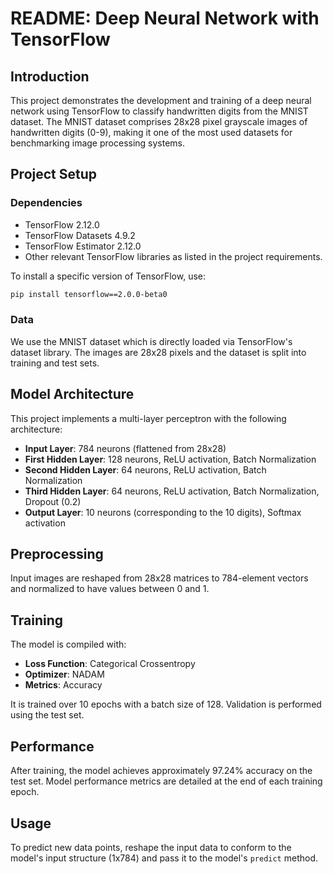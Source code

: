 # README: Deep Neural Network with TensorFlow

## Introduction

This project demonstrates the development and training of a deep neural network using TensorFlow to classify handwritten digits from the MNIST dataset. The MNIST dataset comprises 28x28 pixel grayscale images of handwritten digits (0-9), making it one of the most used datasets for benchmarking image processing systems.

## Project Setup

### Dependencies

- TensorFlow 2.12.0
- TensorFlow Datasets 4.9.2
- TensorFlow Estimator 2.12.0
- Other relevant TensorFlow libraries as listed in the project requirements.

To install a specific version of TensorFlow, use:
```bash
pip install tensorflow==2.0.0-beta0
```

### Data

We use the MNIST dataset which is directly loaded via TensorFlow's dataset library. The images are 28x28 pixels and the dataset is split into training and test sets.

## Model Architecture

This project implements a multi-layer perceptron with the following architecture:

- **Input Layer**: 784 neurons (flattened from 28x28)
- **First Hidden Layer**: 128 neurons, ReLU activation, Batch Normalization
- **Second Hidden Layer**: 64 neurons, ReLU activation, Batch Normalization
- **Third Hidden Layer**: 64 neurons, ReLU activation, Batch Normalization, Dropout (0.2)
- **Output Layer**: 10 neurons (corresponding to the 10 digits), Softmax activation

## Preprocessing

Input images are reshaped from 28x28 matrices to 784-element vectors and normalized to have values between 0 and 1.

## Training

The model is compiled with:
- **Loss Function**: Categorical Crossentropy
- **Optimizer**: NADAM
- **Metrics**: Accuracy

It is trained over 10 epochs with a batch size of 128. Validation is performed using the test set.

## Performance

After training, the model achieves approximately 97.24% accuracy on the test set. Model performance metrics are detailed at the end of each training epoch.

## Usage

To predict new data points, reshape the input data to conform to the model's input structure (1x784) and pass it to the model's `predict` method.


